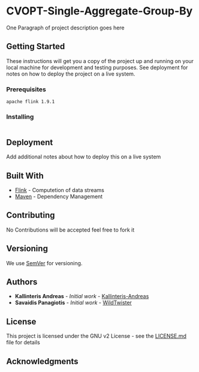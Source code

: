 # CVOPT-Single-Aggregate-Group-By

One Paragraph of project description goes here

## Getting Started

These instructions will get you a copy of the project up and running on your local machine for development and testing purposes. See deployment for notes on how to deploy the project on a live system.

### Prerequisites

```
apache flink 1.9.1
```

### Installing

```
```

## Deployment

Add additional notes about how to deploy this on a live system

## Built With

* [Flink](https://flink.apache.org/) - Computetion of data streams
* [Maven](https://maven.apache.org/) - Dependency Management

## Contributing

No Contributions will be accepted feel free to fork it 

## Versioning

We use [SemVer](http://semver.org/) for versioning.

## Authors

* **Kallinteris Andreas** - *Initial work* - [Kallinteris-Andreas](https://github.com/Kallinteris-Andreas)
* **Savaidis Panagiotis** - *Initial work* - [WildTwister](https://github.com/wildtwister)

## License

This project is licensed under the GNU v2 License - see the [LICENSE.md](LICENSE.md) file for details

## Acknowledgments

